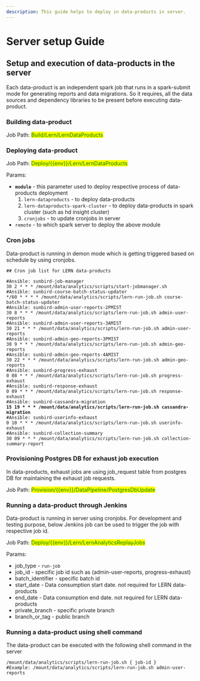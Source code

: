 ```yaml
---
description: This guide helps to deploy in data-products in server.
---
```


# Server setup Guide

## Setup and execution of data-products in the server

Each data-product is an independent spark job that runs in a spark-submit mode for generating reports and data migrations. So it requires, all the data sources and dependency libraries to be present before executing data-product.

### Building data-product

Job Path: <mark style="color:green;">Build/Lern/LernDataProducts</mark>

### **Deploying data-product**

Job Path: <mark style="color:green;">Deploy/\{{env\}}/Lern/LernDataProducts</mark>

Params:

* **`module`** - this parameter used to deploy respective process of data-products deployment
  1. `lern-dataproducts` - to deploy data-products
  2. &#x20;`lern-dataproducts-spark-cluster` - to deploy data-products in spark cluster (such as hd insight cluster)
  3. `cronjobs` - to update cronjobs in server
* `remote` - to which spark server to deploy the above module

### **Cron jobs**

Data-product is running in demon mode which is getting triggered based on schedule by using cronjobs.

<pre><code>## Cron job list for LERN data-products

#Ansible: sunbird-job-manager
30 2 * * * /mount/data/analytics/scripts/start-jobmanager.sh
#Ansible: sunbird-course-batch-status-updater
*/60 * * * * /mount/data/analytics/scripts/lern-run-job.sh course-batch-status-updater
#Ansible: sunbird-admin-user-reports-2PMIST
30 8 * * * /mount/data/analytics/scripts/lern-run-job.sh admin-user-reports
#Ansible: sunbird-admin-user-reports-3AMIST
30 21 * * * /mount/data/analytics/scripts/lern-run-job.sh admin-user-reports
#Ansible: sunbird-admin-geo-reports-3PMIST
30 9 * * * /mount/data/analytics/scripts/lern-run-job.sh admin-geo-reports
#Ansible: sunbird-admin-geo-reports-4AMIST
30 22 * * * /mount/data/analytics/scripts/lern-run-job.sh admin-geo-reports
#Ansible: sunbird-progress-exhaust
0 08 * * * /mount/data/analytics/scripts/lern-run-job.sh progress-exhaust
#Ansible: sunbird-response-exhaust
0 09 * * * /mount/data/analytics/scripts/lern-run-job.sh response-exhaust
#Ansible: sunbird-cassandra-migration
<strong>15 19 * * * /mount/data/analytics/scripts/lern-run-job.sh cassandra-migration
</strong>#Ansible: sunbird-userinfo-exhaust
0 10 * * * /mount/data/analytics/scripts/lern-run-job.sh userinfo-exhaust
#Ansible: sunbird-collection-summary
30 09 * * * /mount/data/analytics/scripts/lern-run-job.sh collection-summary-report
</code></pre>

### Provisioning Postgres DB for exhaust job execution

In data-products, exhaust jobs are using job\_request table from postgres DB for maintaining the exhaust job requests.&#x20;

Job Path: <mark style="color:green;">Provision/\{{env\}}/DataPipeline/PostgresDbUpdate</mark>

### Running a data-product through Jenkins

Data-product is running in server using cronjobs. For development and testing purpose, below Jenkins job can be used to trigger the job with respective job id.

Job Path: <mark style="color:green;">Deploy/\{{env\}}/Lern/LernAnalyticsReplayJobs</mark>

Params:

* job\_type - `run-job`
* job\_id - specific job id such as (admin-user-reports, progress-exhaust)
* batch\_identifier - specific batch id
* start\_date - Data consumption start date. not required for LERN data-products
* end\_date - Data consumption end date. not required for LERN data-products
* private\_branch - specific private branch
* branch\_or\_tag - public branch

### Running a data-product using shell command

The data-product can be executed with the following shell command in the server

```
/mount/data/analytics/scripts/lern-run-job.sh { job-id }
#Example: /mount/data/analytics/scripts/lern-run-job.sh admin-user-reports
```
